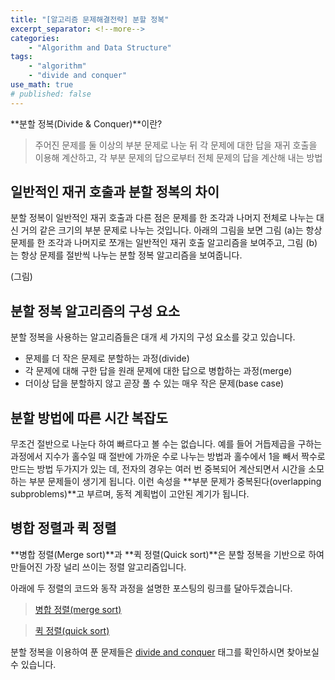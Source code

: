 ```yaml
---
title: "[알고리즘 문제해결전략] 분할 정복"
excerpt_separator: <!--more-->
categories: 
    - "Algorithm and Data Structure"
tags: 
    - "algorithm"
    - "divide and conquer"
use_math: true
# published: false
---
```

**분할 정복(Divide & Conquer)**이란?
 > 주어진 문제를 둘 이상의 부분 문제로 나눈 뒤 각 문제에 대한 답을 재귀 호출을 이용해 계산하고, 각 부분 문제의 답으로부터 전체 문제의 답을 계산해 내는 방법  

## 일반적인 재귀 호출과 분할 정복의 차이  
분할 정복이 일반적인 재귀 호출과 다른 점은 문제를 한 조각과 나머지 전체로 나누는 대신 거의 같은 크기의 부분 문제로 나누는 것입니다. 아래의 그림을 보면 그림 (a)는 항상 문제를 한 조각과 나머지로 쪼개는 일반적인 재귀 호출 알고리즘을 보여주고, 그림 (b)는 항상 문제를 절반씩 나누는 분할 정복 알고리즘을 보여줍니다.

(그림)  

## 분할 정복 알고리즘의 구성 요소  
분할 정복을 사용하는 알고리즘들은 대개 세 가지의 구성 요소를 갖고 있습니다.  

 - 문제를 더 작은 문제로 분할하는 과정(divide)  
 - 각 문제에 대해 구한 답을 원래 문제에 대한 답으로 병합하는 과정(merge)  
 - 더이상 답을 분할하지 않고 곧장 풀 수 있는 매우 작은 문제(base case)  

## 분할 방법에 따른 시간 복잡도  
무조건 절반으로 나눈다 하여 빠르다고 볼 수는 없습니다. 예를 들어 거듭제곱을 구하는 과정에서 지수가 홀수일 때 절반에 가까운 수로 나누는 방법과 홀수에서 1을 빼서 짝수로 만드는 방법 두가지가 있는 데, 전자의 경우는 여러 번 중복되어 계산되면서 시간을 소모하는 부분 문제들이 생기게 됩니다. 이런 속성을 **부분 문제가 중복된다(overlapping subproblems)**고 부르며, 동적 계획법이 고안된 계기가 됩니다.

## 병합 정렬과 퀵 정렬  
**병합 정렬(Merge sort)**과 **퀵 정렬(Quick sort)**은 분할 정복을 기반으로 하여 만들어진 가장 널리 쓰이는 정렬 알고리즘입니다. 

아래에 두 정렬의 코드와 동작 과정을 설명한 포스팅의 링크를 달아두겠습니다.

> [병합 정렬(merge sort)](https://kimeunh3.github.io/sorting/merge-sort/)  

> [퀵 정렬(quick sort)](https://kimeunh3.github.io/sorting/quick-sort/)  

분할 정복을 이용하여 푼 문제들은 [divide and conquer](https://kimeunh3.github.io/tags/#divide-and-conquer) 태그를 확인하시면 찾아보실 수 있습니다.  
